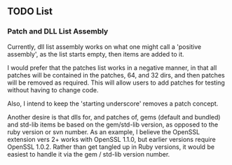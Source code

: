 ## TODO List

### Patch and DLL List Assembly

Currently, dll list assembly works on what one might call a 'positive assembly',
as the list starts empty, then items are added to it.

I would prefer that the patches list works in a negative manner, in that all patches
will be contained in the patches, 64, and 32 dirs, and then patches will be removed
as required.  This will allow users to add patches for testing without having to change code.

Also, I intend to keep the 'starting underscore' removes a patch concept.

Another desire is that dlls for, and patches of, gems (default and bundled) and std-lib
items be  based on the gem/std-lib version, as opposed to the ruby version or svn
number.  As an example, I believe the OpenSSL extension vers 2+ works with OpenSSL 1.1.0,
but earlier versions require OpenSSL 1.0.2.  Rather than get tangled up in Ruby
versions, it would be easiest to handle it via the gem / std-lib version number.
